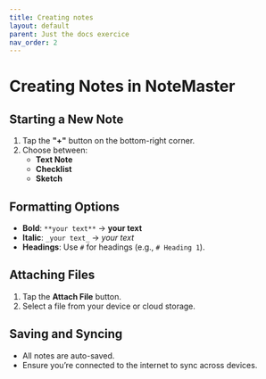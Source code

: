 ```yaml
---
title: Creating notes
layout: default
parent: Just the docs exercice
nav_order: 2
---
```


# Creating Notes in NoteMaster

## Starting a New Note
1. Tap the **"+"** button on the bottom-right corner.
2. Choose between:
   - **Text Note**
   - **Checklist**
   - **Sketch**

## Formatting Options
- **Bold**: `**your text**` → **your text**
- **Italic**: `_your text_` → *your text*
- **Headings**: Use `#` for headings (e.g., `# Heading 1`).

## Attaching Files
1. Tap the **Attach File** button.
2. Select a file from your device or cloud storage.

## Saving and Syncing
- All notes are auto-saved.
- Ensure you’re connected to the internet to sync across devices.

